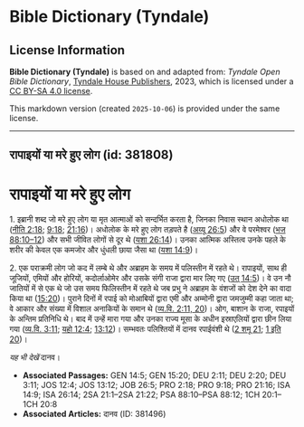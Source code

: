 # Bible Dictionary (Tyndale)

## License Information

**Bible Dictionary (Tyndale)** is based on and adapted from: _Tyndale Open Bible Dictionary_, [Tyndale House Publishers](https://tyndaleopenresources.com/), 2023, which is licensed under a [CC BY-SA 4.0 license](https://creativecommons.org/licenses/by-sa/4.0/legalcode.en).

This markdown version (created `2025-10-06`) is provided under the same license.



--------------------------------

## रापाइयों या मरे हुए लोग (id: 381808)

रापाइयों या मरे हुए लोग
=======================

1\. इब्रानी शब्द जो मरे हुए लोग या मृत आत्माओं को सन्दर्भित करता है, जिनका निवास स्थान अधोलोक था ([नीति 2:18](https://ref.ly/Prov2:18); [9:18](https://ref.ly/Prov9:18); [21:16](https://ref.ly/Prov21:16))। अधोलोक के मरे हुए लोग तड़पते है ([अय्यू 26:5](https://ref.ly/Job26:5)) और वे परमेश्वर ([भज 88:10–12](https://ref.ly/Ps88:10-Ps88:12)) और सभी जीवित लोगों से दूर थे ([यशा 26:14](https://ref.ly/Isa26:14))। उनका आत्मिक अस्तित्व उनके पहले के शरीर की केवल एक कमजोर और धुंधली छाया जैसा था ([यशा 14:9](https://ref.ly/Isa14:9))।

2\. एक पराक्रमी लोग जो कद में लम्बे थे और अब्राहम के समय में पलिस्तीन में रहते थे। रापाइयों, साथ ही जूजियों, एमियों और होरियों, कदोर्लाओमेर और उसके संगी राजा द्वारा मार लिए गए ([उत् 14:5](https://ref.ly/Gen14:5))। वे उन नौ जातियों में से एक थे जो उस समय फिलिस्तीन में रहते थे जब प्रभु ने अब्राहम के वंशजों को देश देने का वादा किया था ([15:20](https://ref.ly/Gen15:20))। पुराने दिनों में रपाई को मोआबियों द्वारा एमी और अम्मोनी द्वारा जमजुम्मी कहा जाता था; वे आकार और संख्या में विशाल अनाकियों के समान थे ([व्य.वि. 2:11, 20](https://ref.ly/Deut2:11,Deut2:20))। ओग, बाशान के राजा, रपाइयों के अन्तिम प्रतिनिधि थे। बाद में उन्हें मारा गया और उनका राज्य मूसा के अधीन इस्राएलियों द्वारा छीन लिया गया ([व्य.वि. 3:11](https://ref.ly/Deut3:11); [यहो 12:4](https://ref.ly/Josh12:4); [13:12](https://ref.ly/Josh13:12))। सम्भवतः पलिश्तियों में दानव रपाईवंशी थे ([2 शमू 21](https://ref.ly/2Sam21:1-2Sam21:22); [1 इति 20](https://ref.ly/1Chr20:1-1Chr20:8))।

*यह भी देखें* दानव।

* **Associated Passages:** GEN 14:5; GEN 15:20; DEU 2:11; DEU 2:20; DEU 3:11; JOS 12:4; JOS 13:12; JOB 26:5; PRO 2:18; PRO 9:18; PRO 21:16; ISA 14:9; ISA 26:14; 2SA 21:1–2SA 21:22; PSA 88:10–PSA 88:12; 1CH 20:1–1CH 20:8
* **Associated Articles:** दानव (ID: 381496)

